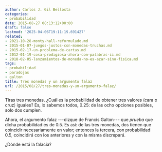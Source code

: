 ```yaml
---
author: Carlos J. Gil Bellosta
categories:
- probabilidad
date: 2015-08-27 08:13:12+00:00
draft: false
lastmod: '2025-04-06T19:11:19.691427'
related:
- 2021-10-28-monty-hall-reformulado.md
- 2015-01-07-juegos-justos-con-monedas-truchas.md
- 2015-02-17-un-problema-de-cartas.md
- 2012-01-19-cosa-prodigiosa-ahora-con-palabras-ii.md
- 2018-02-05-lanzamientos-de-moneda-no-es-azar-sino-fisica.md
tags:
- probabilidad
- paradojas
- galton
title: Tres monedas y un argumento falaz
url: /2015/08/27/tres-monedas-y-un-argumento-falaz/
---
```


Tiras tres monedas. ¿Cuál es la probabilidad de obtener tres valores (cara o cruz) iguales? Es, lo sabemos todos, 0.25: de las ocho opciones posibles, solo dos cumplen.

Ahora, el argumento falaz ---dizque de Francis Galton--- que _prueba_ que dicha probabilidad es de 0.5. Es así: de las tres monedas, dos tienen que coincidir necesariamente en valor; entonces la tercera, con probabilidad 0.5, coincidirá con los anteriores y con la misma discrepará.

¿Dónde está la falacia?